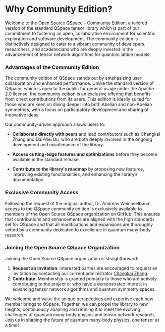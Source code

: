 # Why Community Edition?

Welcome to the [Open Source QSpace - Community Edition]((https://github.com/Open-Source-QSpace/OSQSpace)), a tailored version of the standard QSpace tensor library which is part of our commitment to fostering an open, collaborative environment for scientific exploration and software development. The community edition is distinctively designed to cater to a vibrant community of developers, researchers, and academicians who are deeply invested in the advancement of tensor network algorithms for quantum lattice models.

### Advantages of the Community Edition

The community edition of QSpace stands out by emphasizing user collaboration and enhanced performance. Unlike the standard version of QSpace, which is open to the public for general usage under the Apache 2.0 license, the community edition is an exclusive offering that benefits from direct contributions from its users. This edition is ideally suited for those who are keen on diving deeper into both Abelian and non-Abelian symmetries, with a focus on participatory development and sharing of innovative ideas.

Our community-driven approach allows users to:

- **Collaborate directly with peers** and lead contributors such as Changkai Zhang and Dai-Wei Qu, who are both deeply involved in the ongoing development and maintenance of the library.

- **Access cutting-edge features and optimizations** before they become available in the standard release.

- **Contribute to the library's roadmap** by proposing new features, improving existing functionalities, and enhancing the library’s documentation.

### Exclusive Community Access

Following the request of the original author, Dr. Andreas Weichselbaum, access to the QSpace community edition is exclusively available to members of the Open Source QSpace organization on GitHub. This ensures that contributions and enhancements are aligned with the high standards set for QSpace and that all modifications and expansions are thoroughly vetted by a community dedicated to excellence in quantum many-body research.

### Joining the Open Source QSpace Organization

Joining the Open Source QSpace organization is straightforward:

1. **Request an Invitation**: Interested parties are encouraged to request an invitation by contacting our current administrator [Changkai Zhang](https://www.theorie.physik.uni-muenchen.de/17ls_th_solidstate_en/members/sci_mem/anand1/index.html).
2. **Contribute**: Membership is granted primarily to those who are actively contributing to the project or who have a demonstrated interest in advancing tensor network algorithms and quantum symmetry spaces.

We welcome and value the unique perspectives and expertise each new member brings to QSpace. Together, we can propel the library to new heights, continuously adapting and refining it to meet the evolving challenges of quantum many-body physics and tensor network research. Join us in shaping the future of quantum many-body physics, one tensor at a time!

&nbsp;
